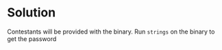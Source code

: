 # Solution
Contestants will be provided with the binary.
Run `strings` on the binary to get the password
